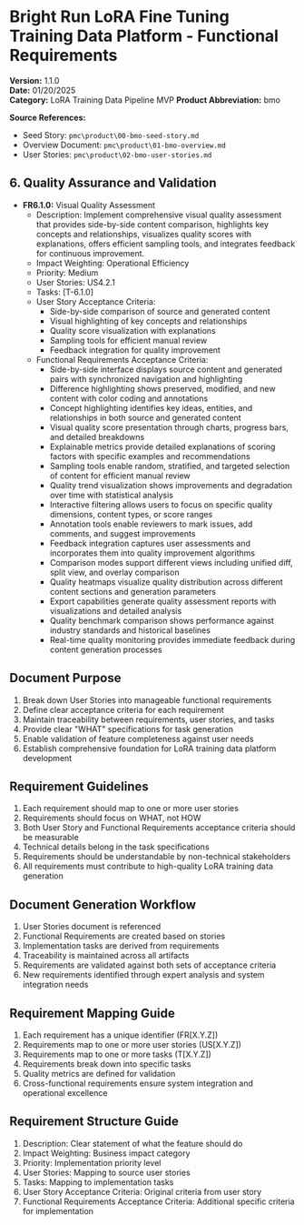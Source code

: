 # Bright Run LoRA Fine Tuning Training Data Platform - Functional Requirements
**Version:** 1.1.0  
**Date:** 01/20/2025  
**Category:** LoRA Training Data Pipeline MVP
**Product Abbreviation:** bmo

**Source References:**
- Seed Story: `pmc\product\00-bmo-seed-story.md`
- Overview Document: `pmc\product\01-bmo-overview.md`
- User Stories: `pmc\product\02-bmo-user-stories.md`


## 6. Quality Assurance and Validation

- **FR6.1.0:** Visual Quality Assessment
  * Description: Implement comprehensive visual quality assessment that provides side-by-side content comparison, highlights key concepts and relationships, visualizes quality scores with explanations, offers efficient sampling tools, and integrates feedback for continuous improvement.
  * Impact Weighting: Operational Efficiency
  * Priority: Medium
  * User Stories: US4.2.1
  * Tasks: [T-6.1.0]
  * User Story Acceptance Criteria:
    - Side-by-side comparison of source and generated content
    - Visual highlighting of key concepts and relationships
    - Quality score visualization with explanations
    - Sampling tools for efficient manual review
    - Feedback integration for quality improvement
  * Functional Requirements Acceptance Criteria:
    - Side-by-side interface displays source content and generated pairs with synchronized navigation and highlighting
    - Difference highlighting shows preserved, modified, and new content with color coding and annotations
    - Concept highlighting identifies key ideas, entities, and relationships in both source and generated content
    - Visual quality score presentation through charts, progress bars, and detailed breakdowns
    - Explainable metrics provide detailed explanations of scoring factors with specific examples and recommendations
    - Sampling tools enable random, stratified, and targeted selection of content for efficient manual review
    - Quality trend visualization shows improvements and degradation over time with statistical analysis
    - Interactive filtering allows users to focus on specific quality dimensions, content types, or score ranges
    - Annotation tools enable reviewers to mark issues, add comments, and suggest improvements
    - Feedback integration captures user assessments and incorporates them into quality improvement algorithms
    - Comparison modes support different views including unified diff, split view, and overlay comparison
    - Quality heatmaps visualize quality distribution across different content sections and generation parameters
    - Export capabilities generate quality assessment reports with visualizations and detailed analysis
    - Quality benchmark comparison shows performance against industry standards and historical baselines
    - Real-time quality monitoring provides immediate feedback during content generation processes

## Document Purpose
1. Break down User Stories into manageable functional requirements
2. Define clear acceptance criteria for each requirement
3. Maintain traceability between requirements, user stories, and tasks
4. Provide clear "WHAT" specifications for task generation
5. Enable validation of feature completeness against user needs
6. Establish comprehensive foundation for LoRA training data platform development

## Requirement Guidelines
1. Each requirement should map to one or more user stories
2. Requirements should focus on WHAT, not HOW
3. Both User Story and Functional Requirements acceptance criteria should be measurable
4. Technical details belong in the task specifications
5. Requirements should be understandable by non-technical stakeholders
6. All requirements must contribute to high-quality LoRA training data generation

## Document Generation Workflow
1. User Stories document is referenced
2. Functional Requirements are created based on stories
3. Implementation tasks are derived from requirements
4. Traceability is maintained across all artifacts
5. Requirements are validated against both sets of acceptance criteria
6. New requirements identified through expert analysis and system integration needs

## Requirement Mapping Guide
1. Each requirement has a unique identifier (FR[X.Y.Z])
2. Requirements map to one or more user stories (US[X.Y.Z])
3. Requirements map to one or more tasks (T[X.Y.Z])
4. Requirements break down into specific tasks
5. Quality metrics are defined for validation
6. Cross-functional requirements ensure system integration and operational excellence

## Requirement Structure Guide
1. Description: Clear statement of what the feature should do
2. Impact Weighting: Business impact category
3. Priority: Implementation priority level
4. User Stories: Mapping to source user stories
5. Tasks: Mapping to implementation tasks
6. User Story Acceptance Criteria: Original criteria from user story
7. Functional Requirements Acceptance Criteria: Additional specific criteria for implementation
